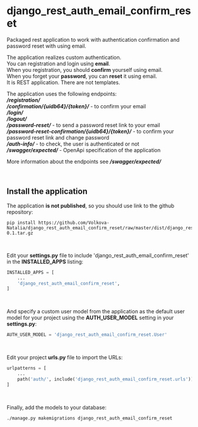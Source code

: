 # django_rest_auth_email_confirm_reset
Packaged rest application to work with authentication confirmation and password reset with using email.  
 
The application realizes custom authentication.   
You can registration and login using **email**.  
When you registration, you should **confirm** yourself using email.  
When you forget your **password**, you can **reset** it using email.  
It is REST application. There are not templates.  

The application uses the following endpoints:  
***/registration/***  
***/confirmation/{uidb64}/{token}/*** - to confirm your email  
***/login/***  
***/logout/***  
***/password-reset/*** - to send a password reset link to your email  
***/password-reset-confirmation/{uidb64}/{token}/*** - to confirm your password reset link and change password  
***/auth-info/*** - to check, the user is authenticated or not  
***/swagger/expected/*** - OpenApi specification of the application  

More information about the endpoints see ***/swagger/expected/***  

<br>

## Install the application  
The application **is not published**, so you should use link to the github repository:  
```shell script
pip install https://github.com/Volkova-Natalia/django_rest_auth_email_confirm_reset/raw/master/dist/django_rest_auth_email_confirm_reset-0.1.tar.gz
```

<br>

Edit your **settings.py** file to include 'django_rest_auth_email_confirm_reset' in the **INSTALLED_APPS** listing:  
```python
INSTALLED_APPS = [
    ...
    'django_rest_auth_email_confirm_reset',
]
```

<br>

And specify a custom user model from the application as the default user model for your project using the **AUTH_USER_MODEL** setting in your **settings.py**:  
```python
AUTH_USER_MODEL = 'django_rest_auth_email_confirm_reset.User'
```

<br>

Edit your project **urls.py** file to import the URLs:  
```python
urlpatterns = [
    ...
    path('auth/', include('django_rest_auth_email_confirm_reset.urls')),
]
```

<br>

Finally, add the models to your database:  
```shell script
./manage.py makemigrations django_rest_auth_email_confirm_reset
```  

